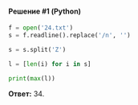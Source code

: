 #### Решение #1 (Python)
```python
f = open('24.txt')
s = f.readline().replace('/n', '')

s = s.split('Z')

l = [len(i) for i in s]

print(max(l))
```
**Ответ:** 34.
